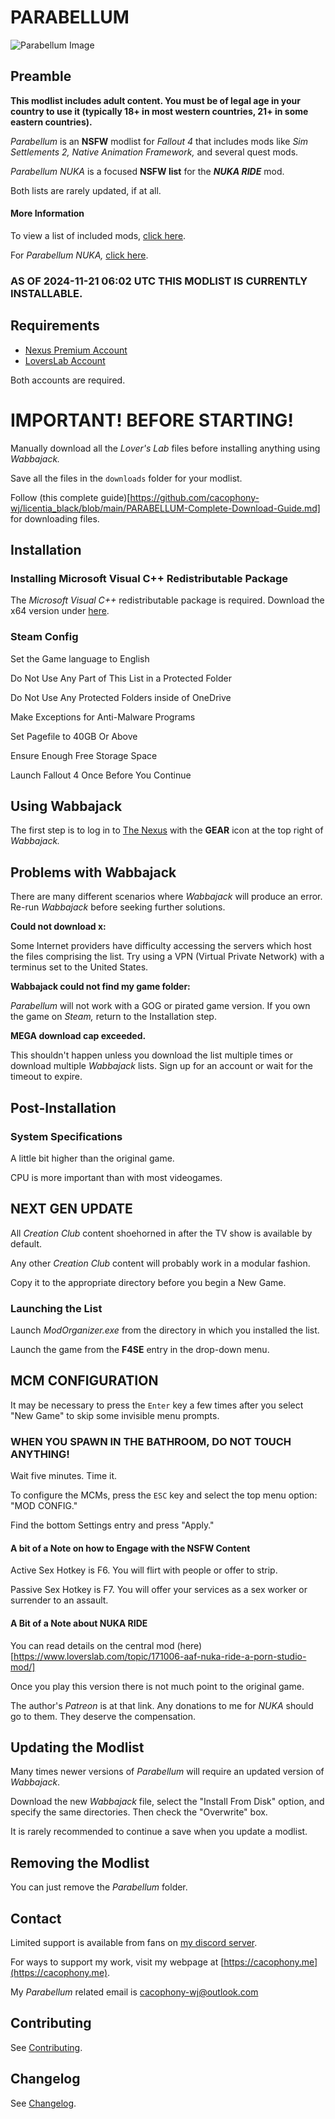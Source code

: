 # PARABELLUM

![Parabellum Image](images/OIG1.png)

## Preamble

**This modlist includes adult content. You must be of legal age in your country to use it (typically 18+ in most western countries, 21+ in some eastern countries).**

_Parabellum_ is an **NSFW** modlist for _Fallout 4_ that includes mods like _Sim Settlements 2, Native Animation Framework,_ and several quest mods.

_Parabellum NUKA_ is a focused **NSFW list** for the **_NUKA RIDE_** mod.

Both lists are rarely updated, if at all.

#### More Information

To view a list of included mods, [click here](https://loadorderlibrary.com/lists/parabellum-1).

For _Parabellum NUKA,_ [click here](https://loadorderlibrary.com/lists/parabellum-nuka).

### AS OF 2024-11-21 06:02 UTC THIS MODLIST IS CURRENTLY INSTALLABLE.

## Requirements

- [Nexus Premium Account](https://forums.nexusmods.com/index.php?/store/category/1-premium-membership/)
- [LoversLab Account](https://www.loverslab.com/)

Both accounts are required.

# IMPORTANT! BEFORE STARTING!

Manually download all the _Lover's Lab_ files before installing anything using _Wabbajack._

Save all the files in the `downloads` folder for your modlist.

Follow (this complete guide)[https://github.com/cacophony-wj/licentia_black/blob/main/PARABELLUM-Complete-Download-Guide.md] for downloading files.

## Installation

###  Installing Microsoft Visual C++ Redistributable Package

The _Microsoft Visual C++_ redistributable package is required. Download the x64 version under [here](https://aka.ms/vs/17/release/vc_redist.x64.exe).

###  Steam Config

Set the Game language to English

Do Not Use Any Part of This List in a Protected Folder

Do Not Use Any Protected Folders inside of OneDrive

Make Exceptions for Anti-Malware Programs

Set Pagefile to 40GB Or Above

Ensure Enough Free Storage Space

Launch Fallout 4 Once Before You Continue
 
##  Using Wabbajack

The first step is to log in to [The Nexus](https://www.nexusmods.com) with the **GEAR** icon at the top right of _Wabbajack._

##  Problems with Wabbajack

There are many different scenarios where _Wabbajack_ will produce an error. Re-run _Wabbajack_ before seeking further solutions.

**Could not download x:**

Some Internet providers have difficulty accessing the servers which host the files comprising the list. Try using a VPN (Virtual Private Network) with a terminus set to the United States. 

**Wabbajack could not find my game folder:**

_Parabellum_ will not work with a GOG or pirated game version. If you own the game on _Steam,_ return to the Installation step. 

**MEGA download cap exceeded.**

This shouldn't happen unless you download the list multiple times or download multiple _Wabbajack_ lists. Sign up for an account or wait for the timeout to expire.

## Post-Installation

### System Specifications

A little bit higher than the original game.

CPU is more important than with most videogames.

## NEXT GEN UPDATE

All _Creation Club_ content shoehorned in after the TV show is available by default.

Any other _Creation Club_ content will probably work in a modular fashion.

Copy it to the appropriate directory before you begin a New Game.

### Launching the List

Launch _ModOrganizer.exe_ from the directory in which you installed the list.

 Launch the game from the **F4SE** entry in the drop-down menu.

## MCM CONFIGURATION

It may be necessary to press the `Enter` key a few times after you select "New Game" to skip some invisible menu prompts. 

### WHEN YOU SPAWN IN THE BATHROOM, DO NOT TOUCH ANYTHING!

Wait five minutes. Time it.

To configure the MCMs, press the `ESC` key and select the top menu option: "MOD CONFIG."

Find the bottom Settings entry and press "Apply."

#### A bit of a Note on how to Engage with the NSFW Content

Active Sex Hotkey is F6. You will flirt with people or offer to strip.

Passive Sex Hotkey is F7. You will offer your services as a sex worker or surrender to an assault.

#### A Bit of a Note about NUKA RIDE

You can read details on the central mod (here)[https://www.loverslab.com/topic/171006-aaf-nuka-ride-a-porn-studio-mod/]

Once you play this version there is not much point to the original game.

The author's _Patreon_ is at that link. Any donations to me for _NUKA_ should go to them. They deserve the compensation.

## Updating the Modlist

Many times newer versions of _Parabellum_ will require an updated version of _Wabbajack_. 

Download the new _Wabbajack_ file, select the "Install From Disk" option, and specify the same directories. Then check the "Overwrite" box. 

It is rarely recommended to continue a save when you update a modlist.

## Removing the Modlist

You can just remove the _Parabellum_ folder. 

## Contact

Limited support is available from fans on [my discord server](https://discord.gg/jolly-coop).

For ways to support my work, visit my webpage at [https://cacophony.me](https://cacophony.me).

My _Parabellum_ related email is cacophony-wj@outlook.com

## Contributing

See [Contributing](CONTRIBUTING.md).

## Changelog

See [Changelog](CHANGELOG.md).
